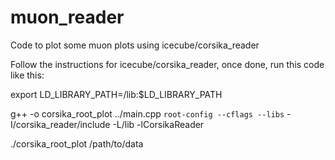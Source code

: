 # muon_reader

Code to plot some muon plots using icecube/corsika_reader

Follow the instructions for icecube/corsika_reader, once done, run this code like this:

export LD_LIBRARY_PATH=/lib:$LD_LIBRARY_PATH

g++ -o corsika_root_plot ../main.cpp     `root-config --cflags --libs`     -I/corsika_reader/include     -L/lib -lCorsikaReader

./corsika_root_plot /path/to/data